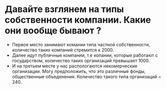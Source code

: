 # Давайте взглянем на типы собственности компании. Какие они вообще бывают ?

* Первое место занимают комании типа частной собственности, количество таких компаний стремится к 2000.
* Далее идут публичные компании, т.е копании, которые работают с государством, количество таких организаций превышает 1000.
* И на третьем месте у нас распологаются некомерческие организации. Могу предположить, что это различные фонды, общественные объеденения. Количество такого типа организаций ~ 240.
